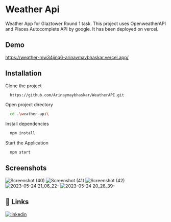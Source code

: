 
# Weather Api

Weather App for Glaztower Round 1 task. This project uses OpenweatherAPI and Places Autocomplete API by google. It has been deployed on vercel.  


## Demo

https://weather-mw34jinq6-arinaymaybhaskar.vercel.app/


## Installation

Clone the project
```bash
  https://github.com/Arinaymaybhaskar/WeatherAPI.git
```
Open project directory
```bash
  cd .\weather-api\
```
Install dependencies
```bash
  npm install
```
Start the Application
```bash
  npm start
```
## Screenshots

![Screenshot (40)](https://github.com/Arinaymaybhaskar/WeatherAPI/assets/101462720/9b43184e-aaa4-48f0-a7d9-06bf9c0d1ec1)
![Screenshot (41)](https://github.com/Arinaymaybhaskar/WeatherAPI/assets/101462720/6dbe3192-1a8d-486b-97b7-c20c707931e5)
![Screenshot (42)](https://github.com/Arinaymaybhaskar/WeatherAPI/assets/101462720/9f201eb7-76d6-4f5c-9d5f-59520893bdf0)
![2023-05-24 21_06_22-](https://github.com/Arinaymaybhaskar/WeatherAPI/assets/101462720/512fd71e-89dc-4341-936e-41fcbabaa67b)
![2023-05-24 20_28_39-](https://github.com/Arinaymaybhaskar/WeatherAPI/assets/101462720/28ee5e6b-8848-4d0e-8eb3-2795322896b1)

## 🔗 Links
[![linkedin](https://img.shields.io/badge/linkedin-0A66C2?style=for-the-badge&logo=linkedin&logoColor=white)](https://www.linkedin.com/in/arinaymay-bhaskar-3933b6201//)



